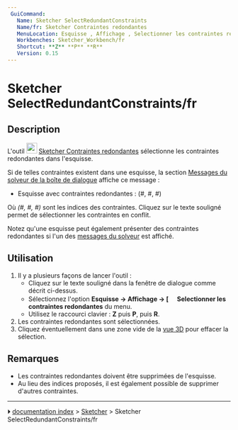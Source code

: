```yaml
---
 GuiCommand:
   Name: Sketcher SelectRedundantConstraints
   Name/fr: Sketcher Contraintes redondantes
   MenuLocation: Esquisse , Affichage , Selectionner les contraintes redondantes
   Workbenches: Sketcher_Workbench/fr
   Shortcut: **Z** **P** **R**
   Version: 0.15
---
```


# Sketcher SelectRedundantConstraints/fr

## Description

L\'outil <img alt="" src=images/Sketcher_SelectRedundantConstraints.svg  style="width:24px;"> [Sketcher Contraintes redondantes](Sketcher_SelectRedundantConstraints/fr.md) sélectionne les contraintes redondantes dans l\'esquisse.

Si de telles contraintes existent dans une esquisse, la section [Messages du solveur de la boîte de dialogue](Sketcher_Dialog/fr#Messages_du_solveur.md) affiche ce message :

-   Esquisse avec contraintes redondantes : (#, #, #)

Où *(#, #, #)* sont les indices des contraintes. Cliquez sur le texte souligné permet de sélectionner les contraintes en conflit.

Notez qu\'une esquisse peut également présenter des contraintes redondantes si l\'un des [messages du solveur](Sketcher_Dialog/fr#Messages_du_solveur.md) est affiché.



## Utilisation

1.  Il y a plusieurs façons de lancer l\'outil :
    -   Cliquez sur le texte souligné dans la fenêtre de dialogue comme décrit ci-dessus.
    -   Sélectionnez l\'option **Esquisse → Affichage → [<img src=images/Sketcher_SelectRedundantConstraints.svg style="width:16px"> Selectionner les contraintes redondantes** du menu.
    -   Utilisez le raccourci clavier : **Z** puis **P**, puis **R**.
2.  Les contraintes redondantes sont sélectionnées.
3.  Cliquez éventuellement dans une zone vide de la [vue 3D](3D_view/fr.md) pour effacer la sélection.



## Remarques

-   Les contraintes redondantes doivent être supprimées de l\'esquisse.
-   Au lieu des indices proposés, il est également possible de supprimer d\'autres contraintes.



---
⏵ [documentation index](../README.md) > [Sketcher](Sketcher_Workbench.md) > Sketcher SelectRedundantConstraints/fr
